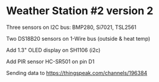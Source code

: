 # Weather Station #2 version 2

Three sensors on I2C bus: BMP280, Si7021, TSL2561

Two DS18B20 sensors on 1-Wire bus (outside & heat temp)

Add 1.3" OLED display on SH1106 (i2c)

Add PIR sensor HC-SR501 on pin D1

Sending data to https://thingspeak.com/channels/196384

